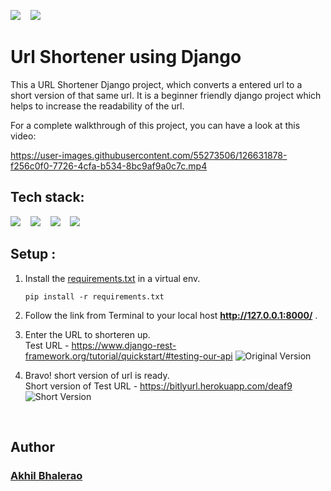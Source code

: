 <p align="left">
<img src="htThis a URL Shortener Django project, which converts a entered url to a short version of that same url. It is a beginner friendly django project which helps to increase the readability of the url.tps://forthebadge.com/images/badges/check-it-out.svg" />&nbsp;&nbsp;&nbsp;
<img src="https://forthebadge.com/images/badges/powered-by-coffee.svg" />&nbsp;&nbsp;&nbsp;
</p>

# Url Shortener using Django
This a URL Shortener Django project, which converts a entered url to a short version of that same url. It is a beginner friendly django project which helps to increase the readability of the url.


For a complete walkthrough of this project, you can have a look at this video:



https://user-images.githubusercontent.com/55273506/126631878-f256c0f0-7726-4cfa-b534-8bc9af9a0c7c.mp4



## Tech stack:
<p align="left">
  <img src="https://img.shields.io/badge/django-092E20.svg?&style=for-the-badge&logo=django&logoColor=white" />&nbsp;&nbsp;&nbsp;
  <img src="https://img.shields.io/badge/python-FFD43B.svg?&style=for-the-badge&logo=python&logoColor=white" />&nbsp;&nbsp;&nbsp;
  <img src="https://img.shields.io/badge/bootstrap-563d7c.svg?&style=for-the-badge&logo=bootstrap&logoColor=white" />&nbsp;&nbsp;&nbsp;
  <img src="https://img.shields.io/badge/Sqlite-20639B.svg?&style=for-the-badge&logo=sqlite&logoColor=white" />&nbsp;&nbsp;&nbsp;
</p>

## Setup :
1. Install the [requirements.txt](./requirements.txt) in a virtual env.
   ```
   pip install -r requirements.txt
   ```
2. Follow the link from Terminal to your local host **http://127.0.0.1:8000/** .

3. Enter the URL to shorteren up. 
   </br>Test URL - https://www.django-rest-framework.org/tutorial/quickstart/#testing-our-api
   ![Original Version](https://user-images.githubusercontent.com/55273506/126611836-a148a7d5-b85b-4429-bb53-94cc7b1501b0.png)
    </br>
   
5. Bravo! short version of url is ready. 
   </br>Short version of Test URL - https://bitlyurl.herokuapp.com/deaf9
   ![Short Version](https://user-images.githubusercontent.com/55273506/126611756-4bba6810-b64b-4391-9282-5dee47eb749b.png)

    

<br>

## Author
### [Akhil Bhalerao](https://github.com/iamakkkhil)
